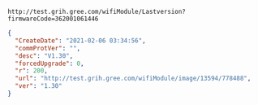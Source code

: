 `http://test.grih.gree.com/wifiModule/Lastversion?firmwareCode=362001061446`

```json
{
  "CreateDate": "2021-02-06 03:34:56",
  "commProtVer": "",
  "desc": "V1.30",
  "forcedUpgrade": 0,
  "r": 200,
  "url": "http://test.grih.gree.com/wifiModule/image/13594/778488",
  "ver": "1.30"
}
```